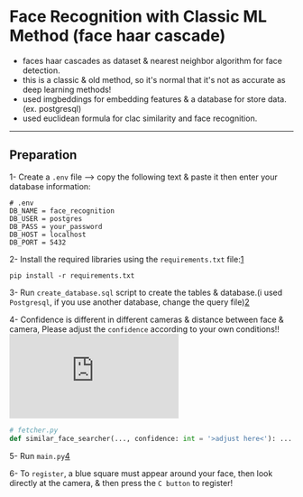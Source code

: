 # Face Recognition with Classic ML Method (face haar cascade)
* faces haar cascades as dataset & nearest neighbor algorithm for face detection.
* this is a classic & old method, so it's normal that it's not as accurate as deep learning methods!
* used imgbeddings for embedding features & a database for store data.(ex. postgresql)
* used euclidean formula for clac similarity and face recognition.
-----
## Preparation
1- Create a `.env` file --> copy the following text & paste it then enter your database information:
```.env
# .env
DB_NAME = face_recognition
DB_USER = postgres
DB_PASS = your_password
DB_HOST = localhost
DB_PORT = 5432
```

2- Install the required libraries using the `requirements.txt` file:[1]
```console
pip install -r requirements.txt
```

3- Run `create_database.sql` script to create the tables & database.(i used `Postgresql`, if you use another database, change the query file)[2]

4- Confidence is different in different cameras & distance between face & camera, Please adjust the `confidence` according to your own conditions!!![3]
```python
# fetcher.py
def similar_face_searcher(..., confidence: int = '>adjust here<'): ...
```

5- Run `main.py`[4]

6- To `register`, a blue square must appear around your face, then look directly at the camera, & then press the `C button` to register!

[1]: https://github.com/pksenpai/face_recognition_with_haar_cascade/blob/main/requirements.txt
[2]: https://github.com/pksenpai/face_recognition_with_haar_cascade/blob/4780338ef35f0ee2907dff4cd6ef815309a0cf71/fetcher.py#L37
[3]: https://github.com/pksenpai/face_recognition_with_haar_cascade/blob/main/create_database.sql
[4]: https://github.com/pksenpai/face_recognition_with_haar_cascade/blob/main/main.py
